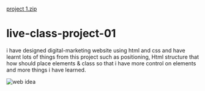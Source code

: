 [project 1.zip](https://github.com/RajeshPrajapati23/live-class-project-01/files/9753758/project.1.zip)

# live-class-project-01

i have designed digital-marketing website using html and css and have learnt lots of things from this project such as positioning, Html structure that how should place elements & class so that i have more control on elements and more things i have learned.

![web idea](https://user-images.githubusercontent.com/111434481/195074985-d063f495-3e2b-407c-9472-c64469929dca.png)

